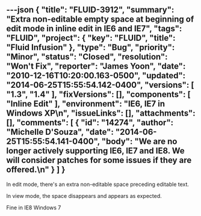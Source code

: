 ---json
{
  "title": "FLUID-3912",
  "summary": "Extra non-editable empty space at beginning of edit mode in inline edit in IE6 and IE7",
  "tags": "FLUID",
  "project": {
    "key": "FLUID",
    "title": "Fluid Infusion"
  },
  "type": "Bug",
  "priority": "Minor",
  "status": "Closed",
  "resolution": "Won't Fix",
  "reporter": "James Yoon",
  "date": "2010-12-16T10:20:00.163-0500",
  "updated": "2014-06-25T15:55:54.142-0400",
  "versions": [
    "1.3",
    "1.4"
  ],
  "fixVersions": [],
  "components": [
    "Inline Edit"
  ],
  "environment": "IE6, IE7 in Windows XP\n",
  "issueLinks": [],
  "attachments": [],
  "comments": [
    {
      "id": "14274",
      "author": "Michelle D'Souza",
      "date": "2014-06-25T15:55:54.141-0400",
      "body": "We are no longer actively supporting IE6, IE7 and IE8. We will consider patches for some issues if they are offered.\n"
    }
  ]
}
---
In edit mode, there's an extra non-editable space preceding editable text.

In view mode, the space disappears and appears as expected.

Fine in IE8 Windows 7

        